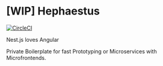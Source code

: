 # [WIP] Hephaestus

[![CircleCI](https://circleci.com/gh/WanielDeiss/hephaestus.svg?style=svg)](https://circleci.com/gh/WanielDeiss/hephaestus)

Nest.js loves Angular

Private Boilerplate for fast Prototyping or Microservices with Microfrontends.

